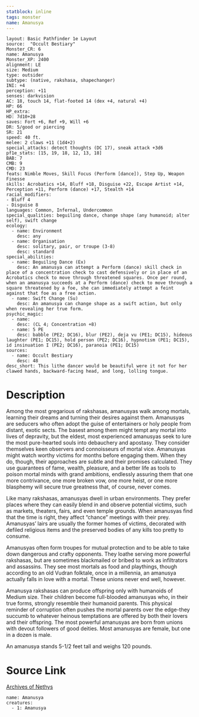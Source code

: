 ```yaml
---
statblock: inline
tags: monster
name: Amanusya
---
```

```statblock
layout: Basic Pathfinder 1e Layout
source:  "Occult Bestiary"
Monster_CR: 6
name: Amanusya
Monster_XP: 2400
alignment: LE
size: Medium
type: outsider
subtype: (native, rakshasa, shapechanger)
INI: +4
perception: +11
senses: darkvision
AC: 18, touch 14, flat-footed 14 (dex +4, natural +4)
HP: 66
HP_extra: 
HD: 7d10+28
saves: Fort +6, Ref +9, Will +6
DR: 5/good or piercing
SR: 21
speed: 40 ft.
melee: 2 claws +11 (1d4+2)
special_attacks: detect thoughts (DC 17), sneak attack +3d6
pf1e_stats: [15, 19, 18, 12, 13, 18]
BAB: 7
CMB: 9
CMD: 23
feats: Nimble Moves, Skill Focus (Perform [dance]), Step Up, Weapon Finesse
skills: Acrobatics +14, Bluff +18, Disguise +22, Escape Artist +14, Perception +11, Perform (dance) +17, Stealth +14
racial_modifiers:
- Bluff 4
- Disguise 8
languages: Common, Infernal, Undercommon
special_qualities: beguiling dance, change shape (any humanoid; alter self), swift change
ecology:
  - name: Environment
    desc: any
  - name: Organisation
    desc: solitary, pair, or troupe (3-8)
    desc: standard
special_abilities:
  - name: Beguiling Dance (Ex)
    desc: An amanusya can attempt a Perform (dance) skill check in place of a concentration check to cast defensively or in place of an Acrobatics check to move through threatened squares. Once per round, when an amanusya succeeds at a Perform (dance) check to move through a square threatened by a foe, she can immediately attempt a feint against that foe as a free action.
  - name: Swift Change (Su)
    desc: An amanusya can change shape as a swift action, but only when revealing her true form.
psychic_magic:
  - name:
    desc: (CL 4; Concentration +8)
  - name: 5 PE
    desc: babble (PE2; DC16), blur (PE2), deja vu (PE1; DC15), hideous laughter (PE1; DC15), hold person (PE2; DC16), hypnotism (PE1; DC15), id insinuation I (PE2; DC16), paranoia (PE1; DC15)
sources:
  - name: Occult Bestiary
    desc: 48
desc_short: This lithe dancer would be beautiful were it not for her clawed hands, backward-facing head, and long, lolling tongue.
```
# Description
Among the most gregarious of rakshasas, amanusyas walk among mortals, learning their dreams and turning their desires against them. Amanusyas are seducers who often adopt the guise of entertainers or holy people from distant, exotic sects. The basest among them might tempt any mortal into lives of depravity, but the eldest, most experienced amanusyas seek to lure the most pure-hearted souls into debauchery and apostasy. They consider themselves keen observers and connoisseurs of mortal vice. Amanusyas might watch worthy victims for months before engaging them. When they do, though, their approaches are subtle and their promises calculated. They use guarantees of fame, wealth, pleasure, and a better life as tools to poison mortal minds with grand ambitions, endlessly assuring them that one more contrivance, one more broken vow, one more heist, or one more blasphemy will secure true greatness that, of course, never comes.

Like many rakshasas, amanusyas dwell in urban environments. They prefer places where they can easily blend in and observe potential victims, such as markets, theaters, fairs, and even temple grounds. When amanusyas find that the time is right, they affect “chance” meetings with their prey. Amanusyas’ lairs are usually the former homes of victims, decorated with defiled religious items and the preserved bodies of any kills too pretty to consume.

Amanusyas often form troupes for mutual protection and to be able to take down dangerous and crafty opponents. They loathe serving more powerful rakshasas, but are sometimes blackmailed or bribed to work as infiltrators and assassins. They see most mortals as food and playthings, though according to an old Vudran folktale, once in a millennia, an amanusya actually falls in love with a mortal. These unions never end well, however.

Amanusya rakshasas can produce offspring only with humanoids of Medium size. Their children become full-blooded amanusyas who, in their true forms, strongly resemble their humanoid parents. This physical reminder of corruption often pushes the mortal parents over the edge-they succumb to whatever heinous temptations are offered by both their lovers and their offspring. The most powerful amanusyas are born from unions with devout followers of good deities. Most amanusyas are female, but one in a dozen is male.

An amanusya stands 5-1/2 feet tall and weighs 120 pounds.
# Source Link
[Archives of Nethys](https://aonprd.com/MonsterDisplay.aspx?ItemName=Amanusya)
```encounter-table
name: Amanusya
creatures:
  - 1: Amanusya
```
